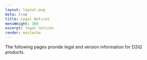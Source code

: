 ```yaml
---
layout: layout.pug
beta: true
title: Legal Notices
menuWeight: 300
excerpt: legal notices
render: mustache
---
```


The following pages provide legal and version information for D2iQ products.
